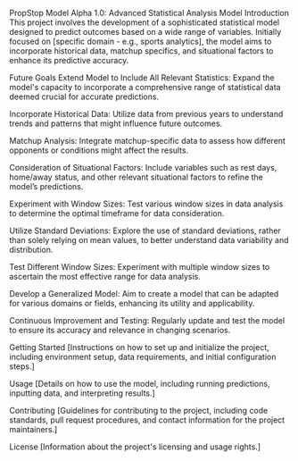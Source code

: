 PropStop Model Alpha 1.0: Advanced Statistical Analysis Model
Introduction
This project involves the development of a sophisticated statistical model designed to predict outcomes based on a wide range of variables. Initially focused on [specific domain - e.g., sports analytics], the model aims to incorporate historical data, matchup specifics, and situational factors to enhance its predictive accuracy.

Future Goals
Extend Model to Include All Relevant Statistics: Expand the model's capacity to incorporate a comprehensive range of statistical data deemed crucial for accurate predictions.

Incorporate Historical Data: Utilize data from previous years to understand trends and patterns that might influence future outcomes.

Matchup Analysis: Integrate matchup-specific data to assess how different opponents or conditions might affect the results.

Consideration of Situational Factors: Include variables such as rest days, home/away status, and other relevant situational factors to refine the model’s predictions.

Experiment with Window Sizes: Test various window sizes in data analysis to determine the optimal timeframe for data consideration.

Utilize Standard Deviations: Explore the use of standard deviations, rather than solely relying on mean values, to better understand data variability and distribution.

Test Different Window Sizes: Experiment with multiple window sizes to ascertain the most effective range for data analysis.

Develop a Generalized Model: Aim to create a model that can be adapted for various domains or fields, enhancing its utility and applicability.

Continuous Improvement and Testing: Regularly update and test the model to ensure its accuracy and relevance in changing scenarios.

Getting Started
[Instructions on how to set up and initialize the project, including environment setup, data requirements, and initial configuration steps.]

Usage
[Details on how to use the model, including running predictions, inputting data, and interpreting results.]

Contributing
[Guidelines for contributing to the project, including code standards, pull request procedures, and contact information for the project maintainers.]

License
[Information about the project's licensing and usage rights.]
